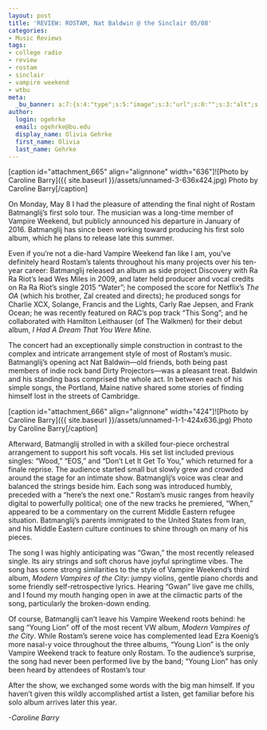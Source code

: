 ```yaml
---
layout: post
title: 'REVIEW: ROSTAM, Nat Baldwin @ the Sinclair 05/08'
categories:
- Music Reviews
tags:
- college radio
- review
- rostam
- sinclair
- vampire weekend
- wtbu
meta:
  _bu_banner: a:7:{s:4:"type";s:5:"image";s:3:"url";s:0:"";s:3:"alt";s:0:"";s:7:"post_id";s:0:"";s:4:"html";s:0:"";s:8:"position";s:12:"contentWidth";s:7:"caption";s:0:"";}
author:
  login: ogehrke
  email: ogehrke@bu.edu
  display_name: Olivia Gehrke
  first_name: Olivia
  last_name: Gehrke
---
```

\[caption id="attachment\_665" align="alignnone" width="636"\]![Photo by Caroline Barry]({{ site.baseurl }}/assets/unnamed-3-636x424.jpg) Photo by Caroline Barry\[/caption\]

On Monday, May 8 I had the pleasure of attending the final night of Rostam Batmanglij’s first solo tour. The musician was a long-time member of Vampire Weekend, but publicly announced his departure in January of 2016. Batmanglij has since been working toward producing his first solo album, which he plans to release late this summer.

Even if you’re not a die-hard Vampire Weekend fan like I am, you’ve definitely heard Rostam’s talents throughout his many projects over his ten-year career: Batmanglij released an album as side project Discovery with Ra Ra Riot’s lead Wes Miles in 2009, and later held producer and vocal credits on Ra Ra Riot’s single 2015 “Water”; he composed the score for Netflix’s _The OA_ (which his brother, Zal created and directs); he produced songs for Charlie XCX, Solange, Francis and the Lights, Carly Rae Jepsen, and Frank Ocean; he was recently featured on RAC’s pop track “This Song”; and he collaborated with Hamilton Leithauser (of The Walkmen) for their debut album, _I Had A Dream That You Were Mine._

The concert had an exceptionally simple construction in contrast to the complex and intricate arrangement style of most of Rostam’s music. Batmanglij’s opening act Nat Baldwin—old friends, both being past members of indie rock band Dirty Projectors—was a pleasant treat. Baldwin and his standing bass comprised the whole act. In between each of his simple songs, the Portland, Maine native shared some stories of finding himself lost in the streets of Cambridge.

\[caption id="attachment\_666" align="alignnone" width="424"\]![Photo by Caroline Barry]({{ site.baseurl }}/assets/unnamed-1-1-424x636.jpg) Photo by Caroline Barry\[/caption\]

Afterward, Batmanglij strolled in with a skilled four-piece orchestral arrangement to support his soft vocals. His set list included previous singles: “Wood,” “EOS,” and “Don’t Let It Get To You,” which returned for a finale reprise. The audience started small but slowly grew and crowded around the stage for an intimate show. Batmanglij’s voice was clear and balanced the strings beside him. Each song was introduced humbly, preceded with a “here’s the next one.” Rostam’s music ranges from heavily digital to powerfully political; one of the new tracks he premiered, “When,” appeared to be a commentary on the current Middle Eastern refugee situation. Batmanglij’s parents immigrated to the United States from Iran, and his Middle Eastern culture continues to shine through on many of his pieces.

The song I was highly anticipating was “Gwan,” the most recently released single. Its airy strings and soft chorus have joyful springtime vibes. The song has some strong similarities to the style of Vampire Weekend’s third album, _Modern Vampires of the City_: jumpy violins, gentle piano chords and some friendly self-retrospective lyrics. Hearing “Gwan” live gave me chills, and I found my mouth hanging open in awe at the climactic parts of the song, particularly the broken-down ending.

Of course, Batmanglij can’t leave his Vampire Weekend roots behind: he sang “Young Lion” off of the most recent VW album, _Modern Vampires of the City_. While Rostam’s serene voice has complemented lead Ezra Koenig’s more nasal-y voice throughout the three albums, “Young Lion” is the only Vampire Weekend track to feature only Rostam. To the audience’s surprise, the song had never been performed live by the band; “Young Lion” has only been heard by attendees of Rostam’s tour

After the show, we exchanged some words with the big man himself. If you haven’t given this wildly accomplished artist a listen, get familiar before his solo album arrives later this year.

_\-Caroline Barry_